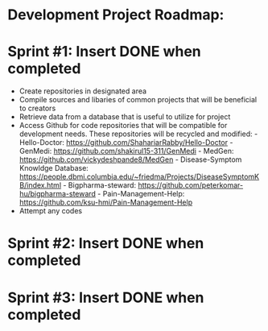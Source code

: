 # Development Project Roadmap: 

# Sprint #1: Insert DONE when completed
  - Create repositories in designated area
  - Compile sources and libaries of common projects that will be beneficial to creators
  - Retrieve data from a database that is useful to utilize for project
  - Access Github for code repositories that will be compatible for development needs. These repositories will be recycled and modified: 
          - Hello-Doctor: https://github.com/ShahariarRabby/Hello-Doctor 
          - GenMedi: https://github.com/shakirul15-311/GenMedi 
          - MedGen: https://github.com/vickydeshpande8/MedGen
          - Disease-Symptom Knowldge Database: https://people.dbmi.columbia.edu/~friedma/Projects/DiseaseSymptomKB/index.html 
          - Bigpharma-steward: https://github.com/peterkomar-hu/bigpharma-steward
          - Pain-Management-Help: https://github.com/ksu-hmi/Pain-Management-Help
  - Attempt any codes

# Sprint #2: Insert DONE when completed

# Sprint #3: Insert DONE when completed
